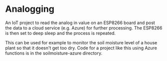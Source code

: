 # Analogging

An IoT project to read the analog in value on an ESP8266 board and post the data to a cloud service (e.g. Azure) for further processing. The ESP8266 is then set to deep sleep and the process is repeated.

This can be used for example to monitor the soil moisture level of a house plant so that it doesn't get too dry. Code for a project like this using Azure functions is in the soilmoisture-azure directory.
